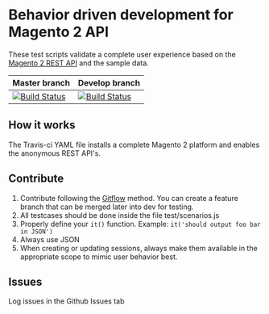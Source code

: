 # Behavior driven development for Magento 2 API
These test scripts validate a complete user experience based on the [Magento 2 REST API](http://devdocs.magento.com/guides/v2.0/rest/bk-rest.html) and the sample data.

Master branch | Develop branch
--- | ---
[![Build Status](https://travis-ci.org/dorel/Magento-2-REST-API-BDD.svg?branch=master)](https://travis-ci.org/dorel/Magento-2-REST-API-BDD) | [![Build Status](https://travis-ci.org/dorel/Magento-2-REST-API-BDD.svg?branch=develop)](https://travis-ci.org/dorel/Magento-2-REST-API-BDD)

## How it works
The Travis-ci YAML file installs a complete Magento 2 platform and enables the anonymous REST API's.

## Contribute
1. Contribute following the [Gitflow](http://nvie.com/posts/a-successful-git-branching-model/) method. You can create a feature branch that can be merged later into dev for testing.
2. All testcases should be done inside the file test/scenarios.js
3. Properly define your `it()` function. Example: `it('should output foo bar in JSON')`
4. Always use JSON
5. When creating or updating sessions, always make them available in the appropriate scope to mimic user behavior best.

## Issues
Log issues in the Github Issues tab